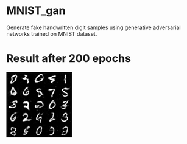 # MNIST_gan
Generate fake handwritten digit samples using generative adversarial networks trained on MNIST dataset.

# Result after 200 epochs
![image](https://github.com/Avenger-py/MNIST_gan/blob/main/output/186400.png)
